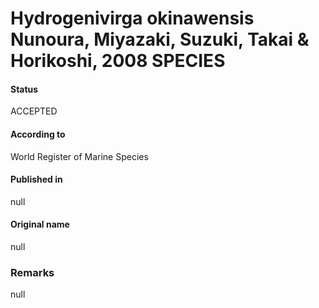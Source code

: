 # Hydrogenivirga okinawensis Nunoura, Miyazaki, Suzuki, Takai & Horikoshi, 2008 SPECIES

#### Status
ACCEPTED

#### According to
World Register of Marine Species

#### Published in
null

#### Original name
null

### Remarks
null